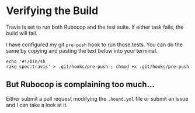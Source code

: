 # Verifying the Build

Travis is set to run both Rubocop and the test suite.
If either task fails, the build will fail.

I have configured my git `pre-push` hook to run those tests.
You can do the same by copying and pasting the text below into your terminal.

```console
echo '#!/bin/sh
rake spec:travis' > .git/hooks/pre-push ; chmod +x .git/hooks/pre-push
```

## But Rubocop is complaining too much...

Either submit a pull request modifying the `.hound.yml` file or submit an issue
and I can take a look at it.
